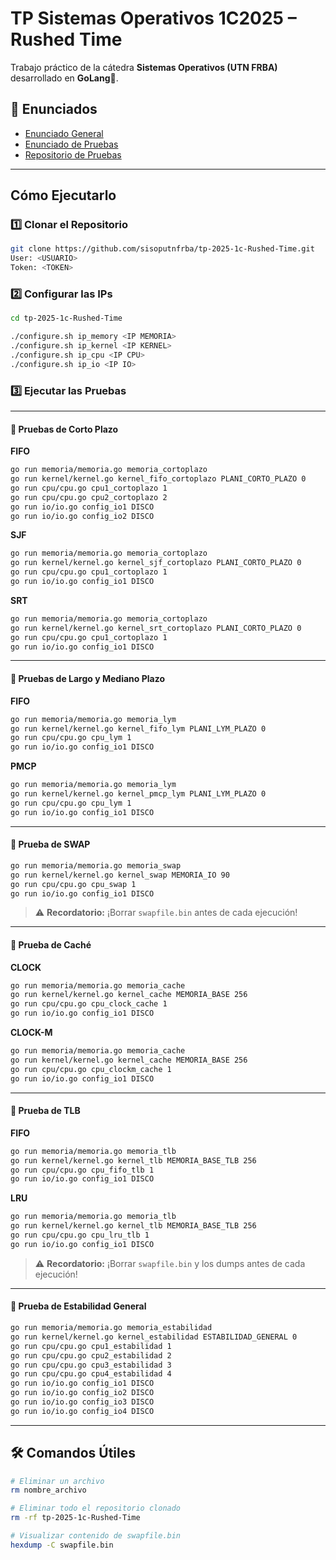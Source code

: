 # TP Sistemas Operativos 1C2025 – Rushed Time

Trabajo práctico de la cátedra **Sistemas Operativos (UTN FRBA)** desarrollado en **GoLang**🦦.  

## 📄 Enunciados

- [Enunciado General](https://docs.google.com/document/d/1zoFRoBn9QAfYSr0tITsL3PD6DtPzO2sq9AtvE8NGrkc/edit?tab=t.0#heading=h.xgbc8rcw891t)  
- [Enunciado de Pruebas](https://docs.google.com/document/d/13XPliZvUBtYjaRfuVUGHWbYX8LBs8s3TDdaDa9MFr_I/edit?tab=t.0)  
- [Repositorio de Pruebas](https://github.com/sisoputnfrba/revenge-of-the-cth-pruebas)

---

## Cómo Ejecutarlo

### 1️⃣ Clonar el Repositorio

```bash
git clone https://github.com/sisoputnfrba/tp-2025-1c-Rushed-Time.git
User: <USUARIO>
Token: <TOKEN>
```

### 2️⃣ Configurar las IPs

```bash
cd tp-2025-1c-Rushed-Time

./configure.sh ip_memory <IP MEMORIA>
./configure.sh ip_kernel <IP KERNEL>
./configure.sh ip_cpu <IP CPU>
./configure.sh ip_io <IP IO>
```

### 3️⃣ Ejecutar las Pruebas

---

#### 🔹 Pruebas de Corto Plazo

**FIFO**
```bash
go run memoria/memoria.go memoria_cortoplazo
go run kernel/kernel.go kernel_fifo_cortoplazo PLANI_CORTO_PLAZO 0
go run cpu/cpu.go cpu1_cortoplazo 1
go run cpu/cpu.go cpu2_cortoplazo 2
go run io/io.go config_io1 DISCO
go run io/io.go config_io2 DISCO
```

**SJF**
```bash
go run memoria/memoria.go memoria_cortoplazo
go run kernel/kernel.go kernel_sjf_cortoplazo PLANI_CORTO_PLAZO 0
go run cpu/cpu.go cpu1_cortoplazo 1
go run io/io.go config_io1 DISCO
```

**SRT**
```bash
go run memoria/memoria.go memoria_cortoplazo
go run kernel/kernel.go kernel_srt_cortoplazo PLANI_CORTO_PLAZO 0
go run cpu/cpu.go cpu1_cortoplazo 1
go run io/io.go config_io1 DISCO
```

---

#### 🔹 Pruebas de Largo y Mediano Plazo

**FIFO**
```bash
go run memoria/memoria.go memoria_lym
go run kernel/kernel.go kernel_fifo_lym PLANI_LYM_PLAZO 0
go run cpu/cpu.go cpu_lym 1
go run io/io.go config_io1 DISCO
```

**PMCP**
```bash
go run memoria/memoria.go memoria_lym
go run kernel/kernel.go kernel_pmcp_lym PLANI_LYM_PLAZO 0
go run cpu/cpu.go cpu_lym 1
go run io/io.go config_io1 DISCO
```

---

#### 🔹 Prueba de SWAP

```bash
go run memoria/memoria.go memoria_swap
go run kernel/kernel.go kernel_swap MEMORIA_IO 90
go run cpu/cpu.go cpu_swap 1
go run io/io.go config_io1 DISCO
```

> ⚠️ **Recordatorio:** ¡Borrar `swapfile.bin` antes de cada ejecución!

---

#### 🔹 Prueba de Caché

**CLOCK**
```bash
go run memoria/memoria.go memoria_cache
go run kernel/kernel.go kernel_cache MEMORIA_BASE 256
go run cpu/cpu.go cpu_clock_cache 1
go run io/io.go config_io1 DISCO
```

**CLOCK-M**
```bash
go run memoria/memoria.go memoria_cache
go run kernel/kernel.go kernel_cache MEMORIA_BASE 256
go run cpu/cpu.go cpu_clockm_cache 1
go run io/io.go config_io1 DISCO
```

---

#### 🔹 Prueba de TLB

**FIFO**
```bash
go run memoria/memoria.go memoria_tlb
go run kernel/kernel.go kernel_tlb MEMORIA_BASE_TLB 256
go run cpu/cpu.go cpu_fifo_tlb 1
go run io/io.go config_io1 DISCO
```

**LRU**
```bash
go run memoria/memoria.go memoria_tlb
go run kernel/kernel.go kernel_tlb MEMORIA_BASE_TLB 256
go run cpu/cpu.go cpu_lru_tlb 1
go run io/io.go config_io1 DISCO
```

> ⚠️ **Recordatorio:** ¡Borrar `swapfile.bin` y los dumps antes de cada ejecución!

---

#### 🔹 Prueba de Estabilidad General

```bash
go run memoria/memoria.go memoria_estabilidad
go run kernel/kernel.go kernel_estabilidad ESTABILIDAD_GENERAL 0
go run cpu/cpu.go cpu1_estabilidad 1
go run cpu/cpu.go cpu2_estabilidad 2
go run cpu/cpu.go cpu3_estabilidad 3
go run cpu/cpu.go cpu4_estabilidad 4
go run io/io.go config_io1 DISCO
go run io/io.go config_io2 DISCO
go run io/io.go config_io3 DISCO
go run io/io.go config_io4 DISCO
```

---

## 🛠️ Comandos Útiles

```bash
# Eliminar un archivo
rm nombre_archivo

# Eliminar todo el repositorio clonado
rm -rf tp-2025-1c-Rushed-Time

# Visualizar contenido de swapfile.bin
hexdump -C swapfile.bin
```
